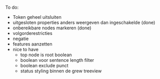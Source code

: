 To do:

* Token geheel uitsluiten
* uitgesloten properties anders weergeven dan ingeschakelde (done)
* onbereikbare nodes markeren (done)
* volgorderestricties
* negatie
* features aanzetten
* nice to have
  * top node is root boolean
  * boolean voor sentence length filter
  * boolean exclude punct
  * status styling binnen de grew treeview

	
 
  




